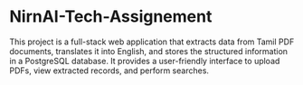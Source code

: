 # NirnAI-Tech-Assignement
This project is a full-stack web application that extracts data from Tamil PDF documents, translates it into English, and stores the structured information in a PostgreSQL database. It provides a user-friendly interface to upload PDFs, view extracted records, and perform searches.
